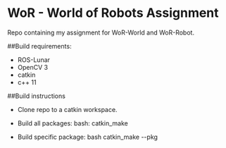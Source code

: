 # WoR - World of Robots Assignment
Repo containing my assignment for WoR-World and WoR-Robot.

##Build requirements:
- ROS-Lunar
- OpenCV 3
- catkin
- c++ 11

##Build instructions
- Clone repo to a catkin workspace.

- Build all packages:
 bash: catkin_make

- Build specific package:
 bash catkin_make --pkg <package-name>




